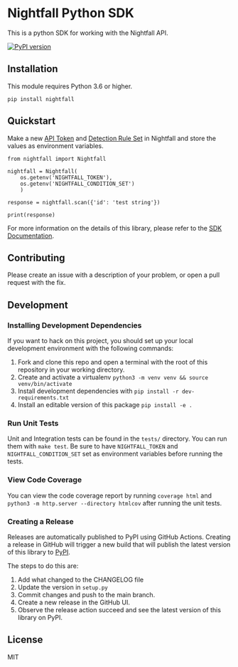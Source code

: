 # Nightfall Python SDK

This is a python SDK for working with the Nightfall API.

[![PyPI version](https://badge.fury.io/py/nightfall.svg)](https://badge.fury.io/py/nightfall)


## Installation 

This module requires Python 3.6 or higher.

```
pip install nightfall
```

## Quickstart 

Make a new [API Token](https://app.nightfall.ai/api/) and [Detection Rule Set](https://app.nightfall.ai/detection-engine/detection-rules) in Nightfall and store the values as environment variables.

```
from nightfall import Nightfall

nightfall = Nightfall(
    os.getenv('NIGHTFALL_TOKEN'),
    os.getenv('NIGHTFALL_CONDITION_SET')
    )

response = nightfall.scan({'id': 'test string'})

print(response)
```

For more information on the details of this library, please refer to 
the [SDK Documentation](https://nightfallai.github.io/nightfall-python-sdk/).
## Contributing

Please create an issue with a description of your problem, or open a pull request with the fix. 

## Development 

### Installing Development Dependencies

If you want to hack on this project, you should set up your local development
environment with the following commands:

1. Fork and clone this repo and open a terminal with the root of this repository in your working directory.
1. Create and activate a virtualenv `python3 -m venv venv && source venv/bin/activate`
1. Install development dependencies with `pip install -r dev-requirements.txt`
1. Install an editable version of this package `pip install -e .`

### Run Unit Tests

Unit and Integration tests can be found in the `tests/` directory. You can run them with `make test`. Be sure to have `NIGHTFALL_TOKEN` and `NIGHTFALL_CONDITION_SET` set as environment variables before running the tests.

### View Code Coverage

You can view the code coverage report by running `coverage html` and `python3 -m http.server --directory htmlcov` after running the unit tests.

### Creating a Release 

Releases are automatically published to PyPI using GitHub Actions. Creating a release in GitHub will trigger a new build that will publish the latest version of this library to [PyPI](https://pypi.org/project/nightfall/). 

The steps to do this are: 

1. Add what changed to the CHANGELOG file
2. Update the version in `setup.py`
3. Commit changes and push to the main branch. 
4. Create a new release in the GitHub UI. 
5. Observe the release action succeed and see the latest version of this library on PyPI. 
## License 

MIT


